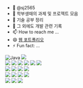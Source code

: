 - 👋 @sj2565
- 👀 학부생때의 과제 및 프로젝트 모음
- 🌱 기술 공부 정리
- 💞️ 그 외에도 개발 관련 기록
- 📫 How to reach me ...
- 😄 [웹 포트폴리오](https://sj2565.github.io)
- ⚡ Fun fact: ...

<img alt="Java" src ="https://img.shields.io/badge/Java-007396.svg?&style=for-the-badge&logo=Java&logoColor=white"/> <img src="https://img.shields.io/badge/python-%233776AB.svg?&style=for-the-badge&logo=python&logoColor=white"/> <br>
<img src="https://img.shields.io/badge/html5-%23E34F26.svg?&style=for-the-badge&logo=html5&logoColor=white"/> <img src="https://img.shields.io/badge/css3-%231572B6.svg?&style=for-the-badge&logo=css3&logoColor=white"/> <img src="https://img.shields.io/badge/javascript-%23F7DF1E.svg?&style=for-the-badge&logo=javascript&logoColor=black"/>
<img src="https://img.shields.io/badge/node.js-%23339933.svg?&style=for-the-badge&logo=node.js&logoColor=white" /> <img src="https://img.shields.io/badge/spring-%236DB33F.svg?&style=for-the-badge&logo=spring&logoColor=white" /> <img src="https://img.shields.io/badge/keras-%23D00000.svg?&style=for-the-badge&logo=keras&logoColor=white" /> <br>
<img src="https://img.shields.io/badge/oracle-%23F80000.svg?&style=for-the-badge&logo=oracle&logoColor=white" /> 	<img src="https://img.shields.io/badge/mongodb-%2347A248.svg?&style=for-the-badge&logo=mongodb&logoColor=white" /> 
<img src="https://img.shields.io/badge/postgresql-%23336791.svg?&style=for-the-badge&logo=postgresql&logoColor=white" /> <img src="https://img.shields.io/badge/mysql-%234479A1.svg?&style=for-the-badge&logo=mysql&logoColor=white" /> <br>
<img src="https://img.shields.io/badge/visual%20studio%20code-%23007ACC.svg?&style=for-the-badge&logo=visual%20studio%20code&logoColor=white" /> <img src="https://img.shields.io/badge/PyCharm-000000?style=for-the-badge&logo=PyCharm&logoColor=green"> 
<img src="https://img.shields.io/badge/eclipse%20ide-525C86?style=for-the-badge&logo=eclipse%20ide&logoColor=white"> <img src="https://img.shields.io/badge/github-%23181717.svg?&style=for-the-badge&logo=github&logoColor=white" /> <br>
<img src="https://img.shields.io/badge/arduino-%2300979D.svg?&style=for-the-badge&logo=arduino&logoColor=white" /> <img src="https://img.shields.io/badge/raspberry%20pi-%23C51A4A.svg?&style=for-the-badge&logo=raspberry%20pi&logoColor=white" /> <img src="https://img.shields.io/badge/opencv-5C3EE8?style=for-the-badge&logo=opencv&logoColor=white">
